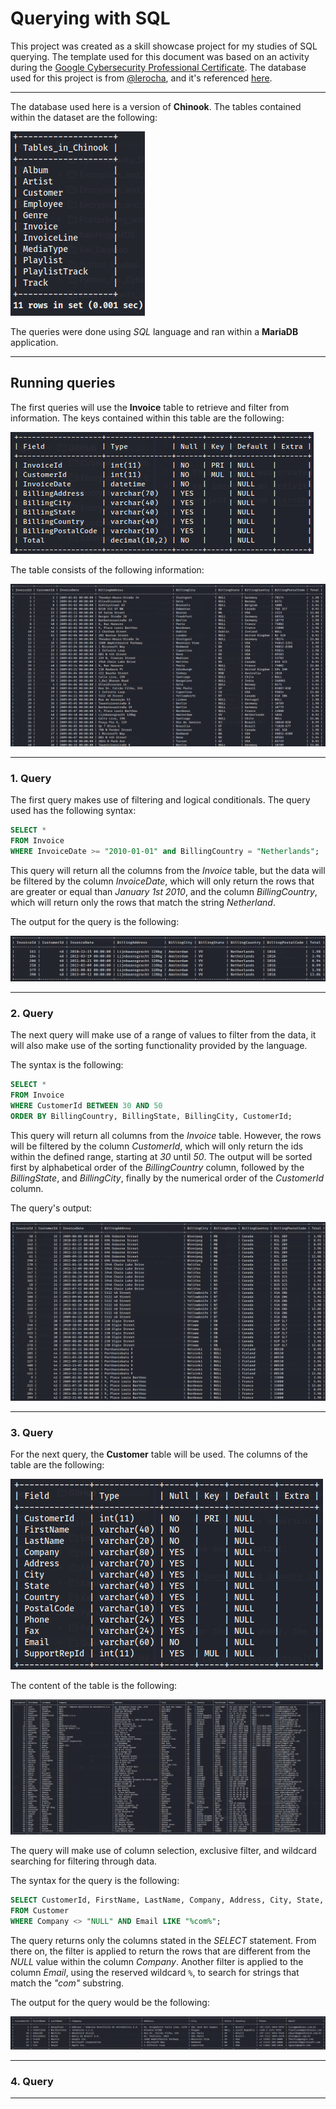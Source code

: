 # Querying with SQL  

This project was created as a skill showcase project for my studies of SQL querying. The template used for this document
was based on an activity during the [Google Cybersecurity Professional Certificate][link1]. The database used for this
project is from [@lerocha][link3], and it's referenced [here][link2].  

---

The database used here is a version of **Chinook**. The tables contained within the dataset are the following:  

![Database Tables](Database_Tables.png)

The queries were done using *SQL* language and ran within a **MariaDB** application.  

---

## Running queries  

The first queries will use the **Invoice** table to retrieve and filter from information. The keys contained within this
table are the following:  

![Invoice Description](Invoice_Description.png)

The table consists of the following information:  

![Invoice Table Example](Invoice_Table.png)

---

### 1. Query  

The first query makes use of filtering and logical conditionals. The query used has the following syntax:  

```sql
SELECT *
FROM Invoice
WHERE InvoiceDate >= "2010-01-01" and BillingCountry = "Netherlands";
```

This query will return all the columns from the *Invoice* table, but the data will be filtered by the column
*InvoiceDate*, which will only return the rows that are greater or equal than *January 1st 2010*, and the column
*BillingCountry*, which will return only the rows that match the string *Netherland*.  

The output for the query is the following:  

![Query Result Invoice 1](Result_Query_1_Invoice.png)

---

### 2. Query  

The next query will make use of a range of values to filter from the data, it will also make use of the sorting
functionality provided by the language.  

The syntax is the following:  

```sql
SELECT *
FROM Invoice
WHERE CustomerId BETWEEN 30 AND 50
ORDER BY BillingCountry, BillingState, BillingCity, CustomerId;
```

This query will return all columns from the *Invoice* table. However, the rows will be filtered by the column
*CustomerId*, which will only return the ids within the defined range, starting at *30* until *50*. The output will be
sorted first by alphabetical order of the *BillingCountry* column, followed by the *BillingState*, and *BillingCity*,
finally by the numerical order of the *CustomerId* column.  

The query's output:  

![Query Result Invoice 2](Result_Query_2_Invoice.png)

---

### 3. Query  

For the next query, the **Customer** table will be used. The columns of the table are the following:  

![Customer Description](Customer_Description.png)

The content of the table is the following:  

![Customer_Content](Customer_Content.png)

The query will make use of column selection, exclusive filter, and wildcard searching for filtering through data.  

The syntax for the query is the following:  

```sql
SELECT CustomerId, FirstName, LastName, Company, Address, City, State, Country, Phone, Email
FROM Customer
WHERE Company <> "NULL" AND Email LIKE "%com%";
```

The query returns only the columns stated in the *SELECT* statement. From there on, the filter is applied to return the
rows that are different from the *NULL* value within the column *Company*. Another filter is applied to the column
*Email*, using the reserved wildcard `%`, to search for strings that match the *"com"* substring.  

The output for the query would be the following:  

![Query Result Customer 1](Result_Query_1_Customer.png)

---

### 4. Query  

---

[link1]: https://www.coursera.org/professional-certificates/google-cybersecurity
[link2]: https://github.com/lerocha/chinook-database/blob/master/ChinookDatabase/DataSources/Chinook_MySql.sql
[link3]: https://github.com/lerocha
